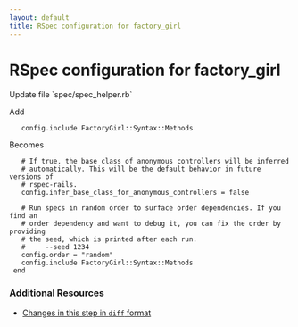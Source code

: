 ```yaml
---
layout: default
title: RSpec configuration for factory_girl
---
```


<h1 id="main">RSpec configuration for factory_girl</h1>
Update file `spec/spec_helper.rb`

Add
<pre><code>   config.include FactoryGirl::Syntax::Methods</code></pre>


Becomes
<pre><code>   # If true, the base class of anonymous controllers will be inferred
   # automatically. This will be the default behavior in future versions of
   # rspec-rails.
   config.infer_base_class_for_anonymous_controllers = false
&nbsp;
   # Run specs in random order to surface order dependencies. If you find an
   # order dependency and want to debug it, you can fix the order by providing
   # the seed, which is printed after each run.
   #     --seed 1234
   config.order = &quot;random&quot;
   config.include FactoryGirl::Syntax::Methods
 end
</code></pre>



### Additional Resources

* [Changes in this step in `diff` format](https://github.com/stevenhallen/rails_getting_started_bdd/commit/00e00b9a3b7ed0c54b79d4052b63abb9090706f7)

